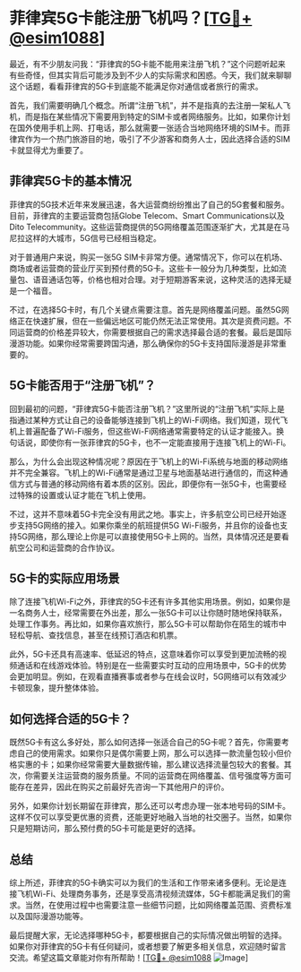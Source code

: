 # 菲律宾5G卡能注册飞机吗？[[TG💪+ @esim1088](https://t.me/s/esim1088)]

最近，有不少朋友问我：“菲律宾的5G卡能不能用来注册飞机？”这个问题听起来有些奇怪，但其实背后可能涉及到不少人的实际需求和困惑。今天，我们就来聊聊这个话题，看看菲律宾的5G卡到底能不能满足你对通信或者旅行的需求。

首先，我们需要明确几个概念。所谓“注册飞机”，并不是指真的去注册一架私人飞机，而是指在某些情况下需要用到特定的SIM卡或者网络服务。比如，如果你计划在国外使用手机上网、打电话，那么就需要一张适合当地网络环境的SIM卡。而菲律宾作为一个热门旅游目的地，吸引了不少游客和商务人士，因此选择合适的SIM卡就显得尤为重要了。

## 菲律宾5G卡的基本情况

菲律宾的5G技术近年来发展迅速，各大运营商纷纷推出了自己的5G套餐和服务。目前，菲律宾的主要运营商包括Globe Telecom、Smart Communications以及Dito Telecommunity。这些运营商提供的5G网络覆盖范围逐渐扩大，尤其是在马尼拉这样的大城市，5G信号已经相当稳定。

对于普通用户来说，购买一张5G SIM卡非常方便。通常情况下，你可以在机场、商场或者运营商的营业厅买到预付费的5G卡。这些卡一般分为几种类型，比如流量包、语音通话包等，价格也相对合理。对于短期游客来说，这种灵活的选择无疑是一个福音。

不过，在选择5G卡时，有几个关键点需要注意。首先是网络覆盖问题。虽然5G网络正在快速扩展，但在一些偏远地区可能仍然无法正常使用。其次是资费问题。不同运营商的价格差异较大，你需要根据自己的需求选择最合适的套餐。最后是国际漫游功能。如果你经常需要跨国沟通，那么确保你的5G卡支持国际漫游是非常重要的。

## 5G卡能否用于“注册飞机”？

回到最初的问题，“菲律宾5G卡能否注册飞机？”这里所说的“注册飞机”实际上是指通过某种方式让自己的设备能够连接到飞机上的Wi-Fi网络。我们知道，现代飞机上普遍配备了Wi-Fi服务，但这些Wi-Fi网络通常需要特定的认证才能接入。换句话说，即使你有一张菲律宾的5G卡，也不一定能直接用于连接飞机上的Wi-Fi。

那么，为什么会出现这种情况呢？原因在于飞机上的Wi-Fi系统与地面的移动网络并不完全兼容。飞机上的Wi-Fi通常是通过卫星与地面基站进行通信的，而这种通信方式与普通的移动网络有着本质的区别。因此，即便你有一张5G卡，也需要经过特殊的设置或认证才能在飞机上使用。

不过，这并不意味着5G卡完全没有用武之地。事实上，许多航空公司已经开始逐步支持5G网络的接入。如果你乘坐的航班提供5G Wi-Fi服务，并且你的设备也支持5G网络，那么理论上你是可以直接使用5G卡上网的。当然，具体情况还是要看航空公司和运营商的合作协议。

## 5G卡的实际应用场景

除了连接飞机Wi-Fi之外，菲律宾的5G卡还有许多其他实用场景。例如，如果你是一名商务人士，经常需要在外出差，那么一张5G卡可以让你随时随地保持联系，处理工作事务。再比如，如果你喜欢旅行，那么5G卡可以帮助你在陌生的城市中轻松导航、查找信息，甚至在线预订酒店和机票。

此外，5G卡还具有高速率、低延迟的特点，这意味着你可以享受到更加流畅的视频通话和在线游戏体验。特别是在一些需要实时互动的应用场景中，5G卡的优势会更加明显。例如，在观看直播赛事或者参与在线会议时，5G网络可以有效减少卡顿现象，提升整体体验。

## 如何选择合适的5G卡？

既然5G卡有这么多好处，那么如何选择一张适合自己的5G卡呢？首先，你需要考虑自己的使用需求。如果你只是偶尔需要上网，那么可以选择一款流量包较小但价格实惠的卡；如果你经常需要大量数据传输，那么建议选择流量包较大的套餐。其次，你需要关注运营商的服务质量。不同的运营商在网络覆盖、信号强度等方面可能存在差异，因此在购买之前最好先咨询一下其他用户的评价。

另外，如果你计划长期留在菲律宾，那么还可以考虑办理一张本地号码的SIM卡。这样不仅可以享受更优惠的资费，还能更好地融入当地的社交圈子。当然，如果你只是短期访问，那么预付费的5G卡可能是更好的选择。

## 总结

综上所述，菲律宾的5G卡确实可以为我们的生活和工作带来诸多便利。无论是连接飞机Wi-Fi、处理商务事务，还是享受高清视频流媒体，5G卡都能满足我们的需求。当然，在使用过程中也需要注意一些细节问题，比如网络覆盖范围、资费标准以及国际漫游功能等。

最后提醒大家，无论选择哪种5G卡，都要根据自己的实际情况做出明智的选择。如果你对菲律宾的5G卡有任何疑问，或者想要了解更多相关信息，欢迎随时留言交流。希望这篇文章能对你有所帮助！[[TG💪+ @esim1088](https://t.me/s/esim1088) ![Image](https://i.postimg.cc/4NQfJmqS/Snipaste-2025-05-13-00-14-12.png)]